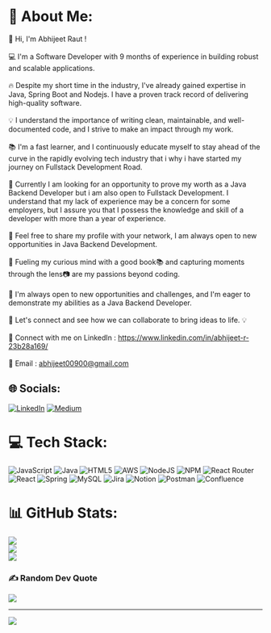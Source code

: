 # 💫 About Me:
🙋 Hi, I'm Abhijeet Raut !<br><br>💻 I'm a Software Developer with 9 months of experience in building robust and scalable applications.<br><br>🔥 Despite my short time in the industry, I've already gained expertise in Java, Spring Boot and Nodejs. I have a proven track record of delivering high-quality software.<br><br>💡 I understand the importance of writing clean, maintainable, and well-documented code, and I strive to make an impact through my work.<br><br>📚 I'm a fast learner, and I continuously educate myself to stay ahead of the curve in the rapidly evolving tech industry that i why i have started my journey on Fullstack Development Road.<br><br>💼 Currently I am looking for an opportunity to prove my worth as a Java Backend Developer but i am also open to Fullstack Development. I understand that my lack of experience may be a concern for some employers, but I assure you that I possess the knowledge and skill of a developer with more than a year of experience.<br><br>💼 Feel free to share my profile with your network, I am always open to new opportunities in Java Backend Development.<br><br>🤔 Fueling my curious mind with a good book📚 and capturing moments through the lens📷 are my passions beyond coding.<br><br>🤗 I'm always open to new opportunities and challenges, and I'm eager to demonstrate my abilities as a Java Backend Developer.<br><br>📧 Let's connect and see how we can collaborate to bring ideas to life. 💡<br><br>💼 Connect with me on LinkedIn : https://www.linkedin.com/in/abhijeet-r-23b28a169/<br><br>📧 Email : abhijeet00900@gmail.com


## 🌐 Socials:
[![LinkedIn](https://img.shields.io/badge/LinkedIn-%230077B5.svg?logo=linkedin&logoColor=white)](https://linkedin.com/in/https://www.linkedin.com/in/abhijeet-r-23b28a169/) [![Medium](https://img.shields.io/badge/Medium-12100E?logo=medium&logoColor=white)](https://medium.com/@https://medium.com/@abhijeet00900) 

# 💻 Tech Stack:
![JavaScript](https://img.shields.io/badge/javascript-%23323330.svg?style=for-the-badge&logo=javascript&logoColor=%23F7DF1E) ![Java](https://img.shields.io/badge/java-%23ED8B00.svg?style=for-the-badge&logo=java&logoColor=white) ![HTML5](https://img.shields.io/badge/html5-%23E34F26.svg?style=for-the-badge&logo=html5&logoColor=white) ![AWS](https://img.shields.io/badge/AWS-%23FF9900.svg?style=for-the-badge&logo=amazon-aws&logoColor=white) ![NodeJS](https://img.shields.io/badge/node.js-6DA55F?style=for-the-badge&logo=node.js&logoColor=white) ![NPM](https://img.shields.io/badge/NPM-%23000000.svg?style=for-the-badge&logo=npm&logoColor=white) ![React Router](https://img.shields.io/badge/React_Router-CA4245?style=for-the-badge&logo=react-router&logoColor=white) ![React](https://img.shields.io/badge/react-%2320232a.svg?style=for-the-badge&logo=react&logoColor=%2361DAFB) ![Spring](https://img.shields.io/badge/spring-%236DB33F.svg?style=for-the-badge&logo=spring&logoColor=white) ![MySQL](https://img.shields.io/badge/mysql-%2300f.svg?style=for-the-badge&logo=mysql&logoColor=white) ![Jira](https://img.shields.io/badge/jira-%230A0FFF.svg?style=for-the-badge&logo=jira&logoColor=white) ![Notion](https://img.shields.io/badge/Notion-%23000000.svg?style=for-the-badge&logo=notion&logoColor=white) ![Postman](https://img.shields.io/badge/Postman-FF6C37?style=for-the-badge&logo=postman&logoColor=white) ![Confluence](https://img.shields.io/badge/confluence-%23172BF4.svg?style=for-the-badge&logo=confluence&logoColor=white)
# 📊 GitHub Stats:
![](https://github-readme-stats.vercel.app/api?username=IAmAbhijeetRaut&theme=dark&hide_border=false&include_all_commits=true&count_private=true)<br/>
![](https://github-readme-streak-stats.herokuapp.com/?user=IAmAbhijeetRaut&theme=dark&hide_border=false)<br/>
![](https://github-readme-stats.vercel.app/api/top-langs/?username=IAmAbhijeetRaut&theme=dark&hide_border=false&include_all_commits=true&count_private=true&layout=compact)

### ✍️ Random Dev Quote
![](https://quotes-github-readme.vercel.app/api?type=vetical&theme=dark)

---
[![](https://visitcount.itsvg.in/api?id=IAmAbhijeetRaut&icon=0&color=2)](https://visitcount.itsvg.in)


